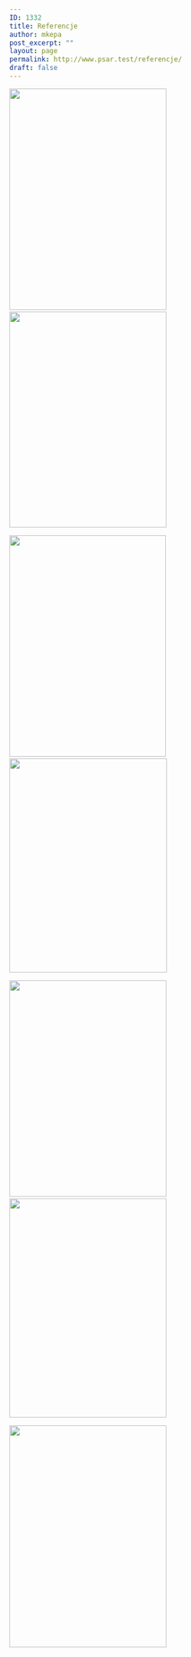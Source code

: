 ```yaml
---
ID: 1332
title: Referencje
author: mkepa
post_excerpt: ""
layout: page
permalink: http://www.psar.test/referencje/
draft: false
---
```

<a href="http://www.psar.test/wp-content/uploads/2017/08/prezydent-miasta-rzeszowa.png"><img class="alignnone wp-image-1422" src="http://www.psar.test/wp-content/uploads/2017/08/prezydent-miasta-rzeszowa.png" alt="" width="280" height="394" /></a>    <a href="http://www.psar.test/wp-content/uploads/2017/08/łańcut.png"><img class="alignnone wp-image-1421" src="http://www.psar.test/wp-content/uploads/2017/08/łańcut.png" alt="" width="280" height="384" /></a>

<a href="http://www.psar.test/wp-content/uploads/2017/08/hospicjum-dla-dzieci.png"><img class="alignnone wp-image-1417" src="http://www.psar.test/wp-content/uploads/2017/08/hospicjum-dla-dzieci.png" alt="" width="279" height="394" /></a>     <a href="http://www.psar.test/wp-content/uploads/2017/08/wojewódzka-i-miejska-biblioteka-publiczna-w-rzeszowie.png"><img class="alignnone wp-image-1419" src="http://www.psar.test/wp-content/uploads/2017/08/wojewódzka-i-miejska-biblioteka-publiczna-w-rzeszowie.png" alt="" width="281" height="381" /></a>

<a href="http://www.psar.test/wp-content/uploads/2017/08/pko.png"><img class="alignnone wp-image-1415" src="http://www.psar.test/wp-content/uploads/2017/08/pko.png" alt="" width="280" height="385" /></a>     <a href="http://www.psar.test/wp-content/uploads/2017/08/fibrain.png"><img class="alignnone wp-image-1413" src="http://www.psar.test/wp-content/uploads/2017/08/fibrain.png" alt="" width="280" height="390" /></a>

<a href="http://www.psar.test/wp-content/uploads/2017/08/dyrektor-centrum-administracyjnego-do-obsługi-placówek-opiekuńczo-wychowawczych-w-Rzeszowie.png"><img class="alignnone wp-image-1411" src="http://www.psar.test/wp-content/uploads/2017/08/dyrektor-centrum-administracyjnego-do-obsługi-placówek-opiekuńczo-wychowawczych-w-Rzeszowie.png" alt="" width="280" height="395" /></a>